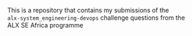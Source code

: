This is a repository that contains my submissions of the
\
`alx-system_engineering-devops` challenge questions from the
\
ALX SE Africa programme
